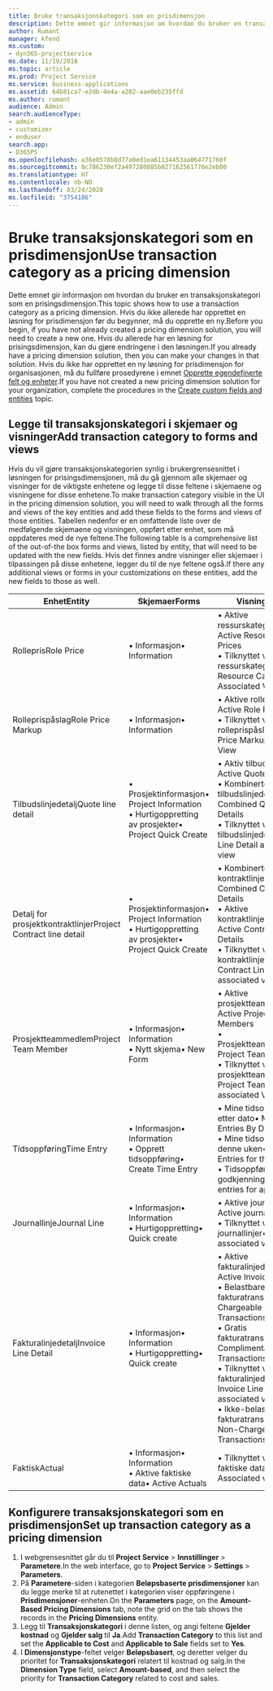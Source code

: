 ```yaml
---
title: Bruke transaksjonskategori som en prisdimensjon
description: Dette emnet gir informasjon om hvordan du bruker en transaksjonskategori som en prisingsdimensjon.
author: Rumant
manager: kfend
ms.custom:
- dyn365-projectservice
ms.date: 11/19/2018
ms.topic: article
ms.prod: Project Service
ms.service: business-applications
ms.assetid: 64b81ca7-e2db-4e4a-a202-aae0eb235ffd
ms.author: rumant
audience: Admin
search.audienceType:
- admin
- customizer
- enduser
search.app:
- D365PS
ms.openlocfilehash: a36e0578b8d77a0ed1ea61134453aa064771760f
ms.sourcegitcommit: 8c786230ef2a497280885b827162561776e2eb00
ms.translationtype: HT
ms.contentlocale: nb-NO
ms.lasthandoff: 03/24/2020
ms.locfileid: "3754186"
---
```

# <a name="use-transaction-category-as-a-pricing-dimension"></a><span data-ttu-id="cf566-103">Bruke transaksjonskategori som en prisdimensjon</span><span class="sxs-lookup"><span data-stu-id="cf566-103">Use transaction category as a pricing dimension</span></span>
<span data-ttu-id="cf566-104">Dette emnet gir informasjon om hvordan du bruker en transaksjonskategori som en prisingsdimensjon.</span><span class="sxs-lookup"><span data-stu-id="cf566-104">This topic shows how to use a transaction category as a pricing dimension.</span></span> <span data-ttu-id="cf566-105">Hvis du ikke allerede har opprettet en løsning for prisdimensjon før du begynner, må du opprette en ny.</span><span class="sxs-lookup"><span data-stu-id="cf566-105">Before you begin, if you have not already created a pricing dimension solution, you will need to create a new one.</span></span> <span data-ttu-id="cf566-106">Hvis du allerede har en løsning for prisingsdimensjon, kan du gjøre endringene i den løsningen.</span><span class="sxs-lookup"><span data-stu-id="cf566-106">If you already have a pricing dimension solution, then you can make your changes in that solution.</span></span> <span data-ttu-id="cf566-107">Hvis du ikke har opprettet en ny løsning for prisdimensjon for organisasjonen, må du fullføre prosedyrene i emnet [Opprette egendefinerte felt og enheter](create-custom-fields-entities.md).</span><span class="sxs-lookup"><span data-stu-id="cf566-107">If you have not created a new pricing dimension solution for your organization, complete the procedures in the [Create custom fields and entities](create-custom-fields-entities.md) topic.</span></span>

## <a name="add-transaction-category-to-forms-and-views"></a><span data-ttu-id="cf566-108">Legge til transaksjonskategori i skjemaer og visninger</span><span class="sxs-lookup"><span data-stu-id="cf566-108">Add transaction category to forms and views</span></span>
<span data-ttu-id="cf566-109">Hvis du vil gjøre transaksjonskategorien synlig i brukergrensesnittet i løsningen for prisingsdimensjonen, må du gå gjennom alle skjemaer og visninger for de viktigste enhetene og legge til disse feltene i skjemaene og visningene for disse enhetene.</span><span class="sxs-lookup"><span data-stu-id="cf566-109">To make transaction category visible in the UI in the pricing dimension solution, you will need to walk through all the forms and views of the key entities and add these fields to the forms and views of those entities.</span></span>
<span data-ttu-id="cf566-110">Tabellen nedenfor er en omfattende liste over de medfølgende skjemaene og visningen, oppført etter enhet, som må oppdateres med de nye feltene.</span><span class="sxs-lookup"><span data-stu-id="cf566-110">The following table is a comprehensive list of the out-of-the box forms and views, listed by entity, that will need to be updated with the new fields.</span></span> <span data-ttu-id="cf566-111">Hvis det finnes andre visninger eller skjemaer i tilpassingen på disse enhetene, legger du til de nye feltene også.</span><span class="sxs-lookup"><span data-stu-id="cf566-111">If there any additional views or forms in your customizations on these entities, add the new fields to those as well.</span></span>

|  <span data-ttu-id="cf566-112">Enhet</span><span class="sxs-lookup"><span data-stu-id="cf566-112">Entity</span></span>        | <span data-ttu-id="cf566-113">Skjemaer</span><span class="sxs-lookup"><span data-stu-id="cf566-113">Forms</span></span>     |<span data-ttu-id="cf566-114">Visninger</span><span class="sxs-lookup"><span data-stu-id="cf566-114">Views</span></span>        |
| ------------------------------|---------------------------------|----------------------------------|
|  <span data-ttu-id="cf566-115">Rollepris</span><span class="sxs-lookup"><span data-stu-id="cf566-115">Role Price</span></span>|<span data-ttu-id="cf566-116">• Informasjon</span><span class="sxs-lookup"><span data-stu-id="cf566-116">• Information</span></span> |<span data-ttu-id="cf566-117">• Aktive ressurskategoripriser</span><span class="sxs-lookup"><span data-stu-id="cf566-117">• Active Resource Category Prices</span></span><br> <span data-ttu-id="cf566-118">• Tilknyttet visning for ressurskategoripriser</span><span class="sxs-lookup"><span data-stu-id="cf566-118">• Resource Category Price Associated View</span></span>|
|  <span data-ttu-id="cf566-119">Rolleprispåslag</span><span class="sxs-lookup"><span data-stu-id="cf566-119">Role Price Markup</span></span>|<span data-ttu-id="cf566-120">• Informasjon</span><span class="sxs-lookup"><span data-stu-id="cf566-120">• Information</span></span>|<span data-ttu-id="cf566-121">• Aktive rolleprispåslag</span><span class="sxs-lookup"><span data-stu-id="cf566-121">• Active Role Price Markup</span></span><br><span data-ttu-id="cf566-122">• Tilknyttet visning for rolleprispåslag</span><span class="sxs-lookup"><span data-stu-id="cf566-122">• Role Price Markup Associated View</span></span>|
|  <span data-ttu-id="cf566-123">Tilbudslinjedetalj</span><span class="sxs-lookup"><span data-stu-id="cf566-123">Quote line detail</span></span>|<span data-ttu-id="cf566-124">• Prosjektinformasjon</span><span class="sxs-lookup"><span data-stu-id="cf566-124">• Project Information</span></span><br><span data-ttu-id="cf566-125">• Hurtigoppretting av prosjekter</span><span class="sxs-lookup"><span data-stu-id="cf566-125">• Project Quick Create</span></span>|<span data-ttu-id="cf566-126">• Aktiv tilbudslinjedetalj</span><span class="sxs-lookup"><span data-stu-id="cf566-126">• Active Quote Line Detail</span></span><br><span data-ttu-id="cf566-127">• Kombinerte tilbudslinjedetaljer</span><span class="sxs-lookup"><span data-stu-id="cf566-127">• Combined Quote Line Details</span></span><br><span data-ttu-id="cf566-128">• Tilknyttet visning for tilbudslinjedetaljer</span><span class="sxs-lookup"><span data-stu-id="cf566-128">• Quote Line Detail associated view</span></span>|
|  <span data-ttu-id="cf566-129">Detalj for prosjektkontraktlinjer</span><span class="sxs-lookup"><span data-stu-id="cf566-129">Project Contract line detail</span></span>|<span data-ttu-id="cf566-130">• Prosjektinformasjon</span><span class="sxs-lookup"><span data-stu-id="cf566-130">• Project Information</span></span><br><span data-ttu-id="cf566-131">• Hurtigoppretting av prosjekter</span><span class="sxs-lookup"><span data-stu-id="cf566-131">• Project Quick Create</span></span>|<span data-ttu-id="cf566-132">• Kombinerte kontraktlinjedetaljer</span><span class="sxs-lookup"><span data-stu-id="cf566-132">• Combined Contract line Details</span></span><br><span data-ttu-id="cf566-133">• Aktive kontraktlinjedetaljer</span><span class="sxs-lookup"><span data-stu-id="cf566-133">• Active Contract Line Details</span></span><br><span data-ttu-id="cf566-134">• Tilknyttet visning for kontraktlinjedetaljer</span><span class="sxs-lookup"><span data-stu-id="cf566-134">• Contract Line Detail associated view</span></span>|
|  <span data-ttu-id="cf566-135">Prosjektteammedlem</span><span class="sxs-lookup"><span data-stu-id="cf566-135">Project Team Member</span></span>|<span data-ttu-id="cf566-136">• Informasjon</span><span class="sxs-lookup"><span data-stu-id="cf566-136">• Information</span></span><br><span data-ttu-id="cf566-137">• Nytt skjema</span><span class="sxs-lookup"><span data-stu-id="cf566-137">• New Form</span></span>|<span data-ttu-id="cf566-138">• Aktive prosjektteammedlemmer</span><span class="sxs-lookup"><span data-stu-id="cf566-138">• Active Project Team Members</span></span><br><span data-ttu-id="cf566-139">• Prosjektteammedlemmer</span><span class="sxs-lookup"><span data-stu-id="cf566-139">• Project Team Members</span></span><br><span data-ttu-id="cf566-140">• Tilknyttet visning for prosjektteammedlemmer</span><span class="sxs-lookup"><span data-stu-id="cf566-140">• Project Team members associated View</span></span>|
|  <span data-ttu-id="cf566-141">Tidsoppføring</span><span class="sxs-lookup"><span data-stu-id="cf566-141">Time Entry</span></span>|<span data-ttu-id="cf566-142">• Informasjon</span><span class="sxs-lookup"><span data-stu-id="cf566-142">• Information</span></span><br><span data-ttu-id="cf566-143">• Opprett tidsoppføring</span><span class="sxs-lookup"><span data-stu-id="cf566-143">• Create Time Entry</span></span>|<span data-ttu-id="cf566-144">• Mine tidsoppføringer etter dato</span><span class="sxs-lookup"><span data-stu-id="cf566-144">• My Time Entries By Date</span></span><br><span data-ttu-id="cf566-145">• Mine tidsoppføringer for denne uken</span><span class="sxs-lookup"><span data-stu-id="cf566-145">• My time Entries for this week</span></span><br><span data-ttu-id="cf566-146">• Tidsoppføringer for godkjenning</span><span class="sxs-lookup"><span data-stu-id="cf566-146">• Time entries for approval</span></span>|
|  <span data-ttu-id="cf566-147">Journallinje</span><span class="sxs-lookup"><span data-stu-id="cf566-147">Journal Line</span></span>|<span data-ttu-id="cf566-148">• Informasjon</span><span class="sxs-lookup"><span data-stu-id="cf566-148">• Information</span></span><br><span data-ttu-id="cf566-149">• Hurtigoppretting</span><span class="sxs-lookup"><span data-stu-id="cf566-149">• Quick create</span></span>|<span data-ttu-id="cf566-150">• Aktive journallinjer</span><span class="sxs-lookup"><span data-stu-id="cf566-150">• Active journal lines</span></span><br><span data-ttu-id="cf566-151">• Tilknyttet visning for journallinjer</span><span class="sxs-lookup"><span data-stu-id="cf566-151">• Journal Line associated view</span></span>|
|  <span data-ttu-id="cf566-152">Fakturalinjedetalj</span><span class="sxs-lookup"><span data-stu-id="cf566-152">Invoice Line Detail</span></span>|<span data-ttu-id="cf566-153">• Informasjon</span><span class="sxs-lookup"><span data-stu-id="cf566-153">• Information</span></span><br><span data-ttu-id="cf566-154">• Hurtigoppretting</span><span class="sxs-lookup"><span data-stu-id="cf566-154">• Quick create</span></span>|<span data-ttu-id="cf566-155">• Aktive fakturalinjedetaljer</span><span class="sxs-lookup"><span data-stu-id="cf566-155">• Active Invoice Line Details</span></span><br><span data-ttu-id="cf566-156">• Belastbare fakturatransaksjoner</span><span class="sxs-lookup"><span data-stu-id="cf566-156">• Chargeable Invoice Transactions</span></span><br><span data-ttu-id="cf566-157">• Gratis fakturatransaksjoner</span><span class="sxs-lookup"><span data-stu-id="cf566-157">• Complimentary Invoice Transactions</span></span><br><span data-ttu-id="cf566-158">• Tilknyttet visning for fakturalinjedetaljer</span><span class="sxs-lookup"><span data-stu-id="cf566-158">• Invoice Line Detail associated view</span></span><br><span data-ttu-id="cf566-159">• Ikke-belastbare fakturatransaksjoner</span><span class="sxs-lookup"><span data-stu-id="cf566-159">• Non-Chargeable Invoice Transactions</span></span>|
|  <span data-ttu-id="cf566-160">Faktisk</span><span class="sxs-lookup"><span data-stu-id="cf566-160">Actual</span></span>|<span data-ttu-id="cf566-161">• Informasjon</span><span class="sxs-lookup"><span data-stu-id="cf566-161">• Information</span></span><br><span data-ttu-id="cf566-162">• Aktive faktiske data</span><span class="sxs-lookup"><span data-stu-id="cf566-162">• Active Actuals</span></span>|<span data-ttu-id="cf566-163">• Tilknyttet visning for faktiske data</span><span class="sxs-lookup"><span data-stu-id="cf566-163">• Actual Associated view</span></span>|

## <a name="set-up-transaction-category-as-a-pricing-dimension"></a><span data-ttu-id="cf566-164">Konfigurere transaksjonskategori som en prisdimensjon</span><span class="sxs-lookup"><span data-stu-id="cf566-164">Set up transaction category as a pricing dimension</span></span>

1. <span data-ttu-id="cf566-165">I webgrensesnittet går du til **Project Service** > **Innstillinger** > **Parametere**.</span><span class="sxs-lookup"><span data-stu-id="cf566-165">In the web interface, go to **Project Service** > **Settings** > **Parameters**.</span></span> 
2. <span data-ttu-id="cf566-166">På **Parametere**-siden i kategorien **Beløpsbaserte prisdimensjoner** kan du legge merke til at rutenettet i kategorien viser oppføringene i **Prisdimensjoner**-enheten.</span><span class="sxs-lookup"><span data-stu-id="cf566-166">On the **Parameters** page, on the **Amount-Based Pricing Dimensions** tab, note the grid on the tab shows the records in the **Pricing Dimensions** entity.</span></span>
3. <span data-ttu-id="cf566-167">Legg til **Transaksjonskategori** i denne listen, og angi feltene **Gjelder kostnad** og **Gjelder salg** til **Ja**.</span><span class="sxs-lookup"><span data-stu-id="cf566-167">Add **Transaction Category** to this list and set the **Applicable to Cost** and **Applicable to Sale** fields set to **Yes**.</span></span>
4. <span data-ttu-id="cf566-168">I **Dimensjonstype**-feltet velger **Beløpsbasert**, og deretter velger du prioritet for **Transaksjonskategori** relatert til kostnad og salg.</span><span class="sxs-lookup"><span data-stu-id="cf566-168">In the **Dimension Type** field, select **Amount-based**, and then select the priority for **Transaction Category** related to cost and sales.</span></span>
